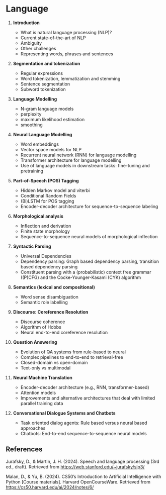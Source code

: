 # Language

1. **Introduction**

   - What is natural language processing (NLP)?
   - Current state-of-the-art of NLP
   - Ambiguity
   - Other challenges
   - Representing words, phrases and sentences

2. **Segmentation and tokenization**

   - Regular expressions
   - Word tokenization, lemmatization and stemming
   - Sentence segmentation
   - Subword tokenization

3. **Language Modelling**

   - N-gram language models
   - perplexity
   - maximum likelihood estimation
   - smoothing

4. **Neural Language Modelling**

   - Word embeddings
   - Vector space models for NLP
   - Recurrent neural network (RNN) for language modelling
   - Transformer architecture for language modelling
   - Use of language models in downstream tasks: fine-tuning and pretraining

5. **Part-of-Speech (POS) Tagging**

   - Hidden Markov model and viterbi
   - Conditional Random Fields
   - (Bi)LSTM for POS tagging
   - Encoder-decoder architecture for sequence-to-sequence labeling

6. **Morphological analysis**

   - Inflection and derivation
   - Finite state morphology
   - Sequence-to-sequence neural models of morphological inflection

7. **Syntactic Parsing**

   - Universal Dependencies
   - Dependency parsing: Graph based dependency parsing, transition based dependency parsing
   - Constituent parsing with a (probabilistic) context free grammar ((P)CFG) and the Cocke-Younger-Kasami (CYK) algorithm

8. **Semantics (lexical and compositional)**

   - Word sense disambiguation
   - Semantic role labelling

9. **Discourse: Coreference Resolution**

   - Discourse coherence
   - Algorithm of Hobbs
   - Neural end-to-end coreference resolution

10. **Question Answering**

    - Evolution of QA systems from rule-based to neural
    - Complex pipelines to end-to-end to retrieval-free
    - Closed-domain vs open-domain
    - Text-only vs multimodal

11. **Neural Machine Translation**

    - Encoder-decoder architecture (e.g., RNN, transformer-based)
    - Attention models
    - Improvements and alternative architectures that deal with limited parallel training data

12. **Conversational Dialogue Systems and Chatbots**

    - Task oriented dialog agents: Rule based versus neural based approaches
    - Chatbots: End-to-end sequence-to-sequence neural models

## References

Jurafsky, D., & Martin, J. H. (2024). Speech and language processing (3rd ed., draft). Retrieved from <https://web.stanford.edu/~jurafsky/slp3/>

Malan, D., & Yu, B. (2024). CS50’s Introduction to Artificial Intelligence with Python [Course materials]. Harvard OpenCourseWare. Retrieved from <https://cs50.harvard.edu/ai/2024/notes/6/>
